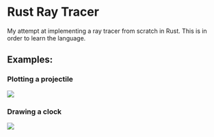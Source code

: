 # Rust Ray Tracer

My attempt at implementing a ray tracer from scratch in Rust. This is in order to learn the language. 

## Examples:

### Plotting a projectile

![](./examples/projectile.ppm)

### Drawing a clock

![](./examples/clock.ppm)